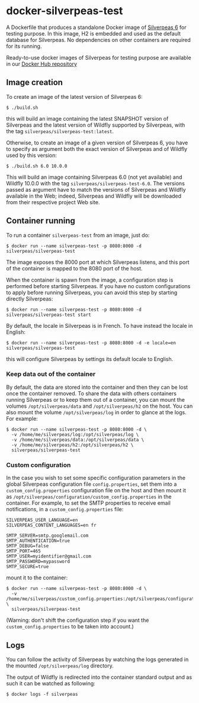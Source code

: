 # docker-silverpeas-test

A Dockerfile that produces a standalone Docker image of [Silverpeas 6][silverpeas] for testing purpose.
In this image, H2 is embedded and used as the default database for Silverpeas. No dependencies on other containers are required for its running.

Ready-to-use docker images of Silverpeas for testing purpose are available in our [Docker Hub repository][dockerhub]

[silverpeas]: http://www.silverpeas.org
[dockerhub]: https://hub.docker.com/r/silverpeas/silverpeas-test/

## Image creation

To create an image of the latest version of Silverpeas 6:
```
$ ./build.sh
```
this will build an image containing the latest SNAPSHOT version of Silverpeas and the latest version of Wildfly supported by Silverpeas, with the tag `silverpeas/silverpeas-test:latest`.

Otherwise, to create an image of a given version of Silverpeas 6, you have to specify as argument both the exact version of Silverpeas and of Wildfly used by this version:
```
$ ./build.sh 6.0 10.0.0
```
This will build an image containing Silverpeas 6.0 (not yet available) and Wildfly 10.0.0 with the tag `silverpeas/silverpeas-test-6.0`. The versions passed as argument have to match the versions of Silverpeas and Wildfly available in the Web; indeed, Silverpeas and Wildfly will be downloaded from their respective project Web site.

## Container running

To run a container `silverpeas-test` from an image, just do:
```
$ docker run --name silverpeas-test -p 8080:8000 -d silverpeas/silverpeas-test
```
The image exposes the 8000 port at which Silverpeas listens, and this port of the container is mapped to the 8080 port of the host.

When the container is spawn from the image, a configuration step is performed before starting Silverpeas. 
If you have no custom configurations to apply before running Silverpeas, you can avoid this step by starting directly Silverpeas:
```
$ docker run --name silverpeas-test -p 8080:8000 -d silverpeas/silverpeas-test start
```

By default, the locale in Silverpeas is in French. To have instead the locale in English:
```
$ docker run --name silverpeas-test -p 8080:8000 -d -e locale=en silverpeas/silverpeas-test
```
this will configure Silverpeas by settings its default locale to English.

### Keep data out of the container

By default, the data are stored into the container and then they can be lost once the container removed. 
To share the data with others containers running Silverpeas or to keep them out of a container, you can mount the volumes `/opt/silverpeas/data` and `/opt/silverpeas/h2` on the host.
You can also mount the volume `/opt/silverpeas/log` in order to glance at the logs.
For example:
```
$ docker run --name silverpeas-test -p 8080:8000 -d \
  -v /home/me/silverpeas/log:/opt/silverpeas/log \
  -v /home/me/silverpeas/data:/opt/silverpeas/data \
  -v /home/me/silverpeas/h2:/opt/silverpeas/h2 \
  silverpeas/silverpeas-test
```

### Custom configuration

In the case you wish to set some specific configuration parameters in the global Silverpeas configuration file `config.properties`, set them into a `custom_config.properties` configuration file on the host and then mount it as `/opt/silverpeas/configuration/custom_config.properties` in the container.
For example, to set the SMTP properties to receive email notifications, in a `custom_config.properties` file:
```
SILVERPEAS_USER_LANGUAGE=en
SILVERPEAS_CONTENT_LANGUAGES=en fr

SMTP_SERVER=smtp.googlemail.com
SMTP_AUTHENTICATION=true
SMTP_DEBUG=false
SMTP_PORT=465
SMTP_USER=myidentifier@gmail.com
SMTP_PASSWORD=mypassword
SMTP_SECURE=true
```
mount it to the container:
```
$ docker run --name silverpeas-test -p 8080:8000 -d \
  -v /home/me/silverpeas/custom_config.properties:/opt/silverpeas/configuration/custom_config.properties \
  silverpeas/silverpeas-test
```
(Warning: don't shift the configuration step if you want the `custom_config.properties` to be taken into account.)

## Logs

You can follow the activity of Silverpeas by watching the logs generated in the mounted `/opt/silverpeas/log` directory.

The output of Wildfly is redirected into the container standard output and as such it can be watched as following:
```
$ docker logs -f silverpeas
```

